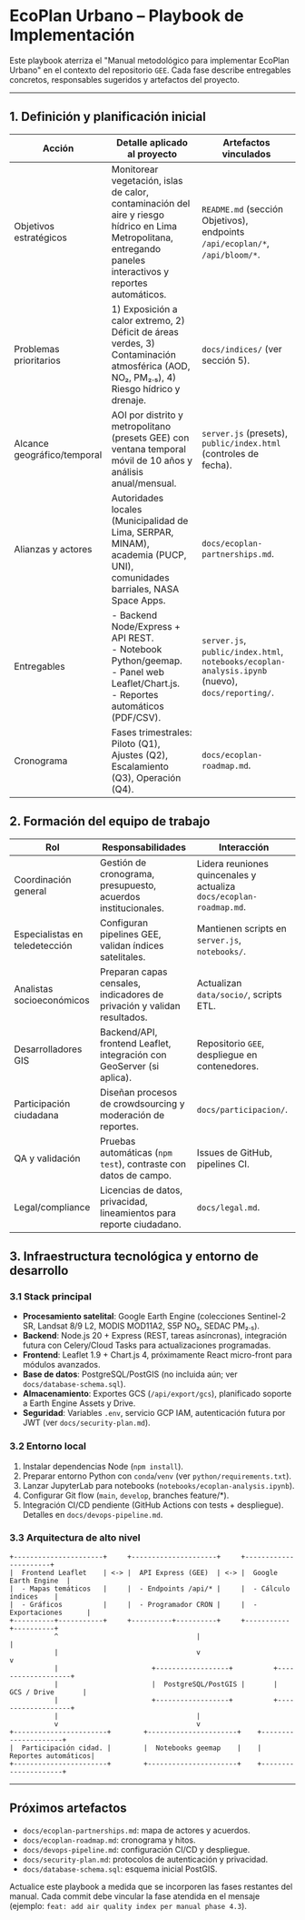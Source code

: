 # EcoPlan Urbano – Playbook de Implementación

Este playbook aterriza el "Manual metodológico para implementar EcoPlan Urbano" en el contexto del repositorio `GEE`. Cada fase describe entregables concretos, responsables sugeridos y artefactos del proyecto.

---

## 1. Definición y planificación inicial

| Acción | Detalle aplicado al proyecto | Artefactos vinculados |
| --- | --- | --- |
| Objetivos estratégicos | Monitorear vegetación, islas de calor, contaminación del aire y riesgo hídrico en Lima Metropolitana, entregando paneles interactivos y reportes automáticos. | `README.md` (sección Objetivos), endpoints `/api/ecoplan/*`, `/api/bloom/*`. |
| Problemas prioritarios | 1) Exposición a calor extremo, 2) Déficit de áreas verdes, 3) Contaminación atmosférica (AOD, NO₂, PM₂.₅), 4) Riesgo hídrico y drenaje. | `docs/indices/` (ver sección 5). |
| Alcance geográfico/temporal | AOI por distrito y metropolitano (presets GEE) con ventana temporal móvil de 10 años y análisis anual/mensual. | `server.js` (presets), `public/index.html` (controles de fecha). |
| Alianzas y actores | Autoridades locales (Municipalidad de Lima, SERPAR, MINAM), academia (PUCP, UNI), comunidades barriales, NASA Space Apps. | `docs/ecoplan-partnerships.md`. |
| Entregables | - Backend Node/Express + API REST.<br>- Notebook Python/geemap.<br>- Panel web Leaflet/Chart.js.<br>- Reportes automáticos (PDF/CSV). | `server.js`, `public/index.html`, `notebooks/ecoplan-analysis.ipynb` (nuevo), `docs/reporting/`. |
| Cronograma | Fases trimestrales: Piloto (Q1), Ajustes (Q2), Escalamiento (Q3), Operación (Q4). | `docs/ecoplan-roadmap.md`. |

## 2. Formación del equipo de trabajo

| Rol | Responsabilidades | Interacción |
| --- | --- | --- |
| Coordinación general | Gestión de cronograma, presupuesto, acuerdos institucionales. | Lidera reuniones quincenales y actualiza `docs/ecoplan-roadmap.md`. |
| Especialistas en teledetección | Configuran pipelines GEE, validan índices satelitales. | Mantienen scripts en `server.js`, `notebooks/`. |
| Analistas socioeconómicos | Preparan capas censales, indicadores de privación y validan resultados. | Actualizan `data/socio/`, scripts ETL. |
| Desarrolladores GIS | Backend/API, frontend Leaflet, integración con GeoServer (si aplica). | Repositorio `GEE`, despliegue en contenedores. |
| Participación ciudadana | Diseñan procesos de crowdsourcing y moderación de reportes. | `docs/participacion/`. |
| QA y validación | Pruebas automáticas (`npm test`), contraste con datos de campo. | Issues de GitHub, pipelines CI. |
| Legal/compliance | Licencias de datos, privacidad, lineamientos para reporte ciudadano. | `docs/legal.md`. |

## 3. Infraestructura tecnológica y entorno de desarrollo

### 3.1 Stack principal

- **Procesamiento satelital**: Google Earth Engine (colecciones Sentinel-2 SR, Landsat 8/9 L2, MODIS MOD11A2, S5P NO₂, SEDAC PM₂.₅).
- **Backend**: Node.js 20 + Express (REST, tareas asíncronas), integración futura con Celery/Cloud Tasks para actualizaciones programadas.
- **Frontend**: Leaflet 1.9 + Chart.js 4, próximamente React micro-front para módulos avanzados.
- **Base de datos**: PostgreSQL/PostGIS (no incluida aún; ver `docs/database-schema.sql`).
- **Almacenamiento**: Exportes GCS (`/api/export/gcs`), planificado soporte a Earth Engine Assets y Drive.
- **Seguridad**: Variables `.env`, servicio GCP IAM, autenticación futura por JWT (ver `docs/security-plan.md`).

### 3.2 Entorno local

1. Instalar dependencias Node (`npm install`).
2. Preparar entorno Python con `conda`/`venv` (ver `python/requirements.txt`).
3. Lanzar JupyterLab para notebooks (`notebooks/ecoplan-analysis.ipynb`).
4. Configurar Git flow (`main`, `develop`, branches feature/*).
5. Integración CI/CD pendiente (GitHub Actions con tests + despliegue). Detalles en `docs/devops-pipeline.md`.

### 3.3 Arquitectura de alto nivel

```
+----------------------+     +---------------------+     +----------------------+
|  Frontend Leaflet    | <-> |  API Express (GEE)  | <-> |  Google Earth Engine  |
|  - Mapas temáticos   |     |  - Endpoints /api/* |     |  - Cálculo índices    |
|  - Gráficos          |     |  - Programador CRON |     |  - Exportaciones      |
+----------+-----------+     +----------+----------+     +-----------+----------+
           ^                                  |                            |
           |                                  v                            v
           |                       +------------------+          +-------------------+
           |                       |  PostgreSQL/PostGIS |       |  GCS / Drive       |
           |                       +------------------+          +-------------------+
           |                                  |
           v                                  v
+-----------------------+        +----------------------+    +---------------------+
|  Participación cidad. |        |  Notebooks geemap    |    |  Reportes automáticos|
+-----------------------+        +----------------------+    +---------------------+
```

---

## Próximos artefactos

- `docs/ecoplan-partnerships.md`: mapa de actores y acuerdos.
- `docs/ecoplan-roadmap.md`: cronograma y hitos.
- `docs/devops-pipeline.md`: configuración CI/CD y despliegue.
- `docs/security-plan.md`: protocolos de autenticación y privacidad.
- `docs/database-schema.sql`: esquema inicial PostGIS.

Actualice este playbook a medida que se incorporen las fases restantes del manual. Cada commit debe vincular la fase atendida en el mensaje (ejemplo: `feat: add air quality index per manual phase 4.3`).
